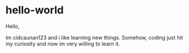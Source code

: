 # hello-world

Hello,

Im cidcaunan123 and i like learning new things. Somehow, coding just hit my curiosity
and now im very willing to learn it.
